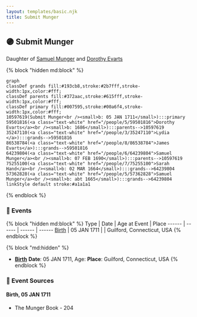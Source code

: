 ```yaml
---
layout: templates/basic.njk
title: Submit Munger
---
```

## 🟣 Submit Munger

Daughter of [Samuel Munger](/people/6/64239804) and [Dorothy Evarts](/people/5/59501816)

{% block "hidden md:block" %}
```mermaid
graph
classDef grands fill:#193cb8,stroke:#2b7fff,stroke-width:1px,color:#fff;
classDef parents fill:#372aac,stroke:#615fff,stroke-width:1px,color:#fff;
classDef primary fill:#007595,stroke:#00a6f4,stroke-width:1px,color:#fff;
10597619(Submit Munger<br /><small>b: 05 JAN 1711</small>):::primary
59501816(<a class="text-white" href="/people/5/59501816">Dorothy Evarts</a><br /><small>b: 1686</small>):::parents-->10597619
35247110(<a class="text-white" href="/people/3/35247110">Lydia </a>):::grands-->59501816
86538784(<a class="text-white" href="/people/8/86538784">James Evarts</a>):::grands-->59501816
64239804(<a class="text-white" href="/people/6/64239804">Samuel Munger</a><br /><small>b: 07 FEB 1690</small>):::parents-->10597619
75255100(<a class="text-white" href="/people/7/75255100">Sarah Hand</a><br /><small>b: 02 MAR 1664</small>):::grands-->64239804
57362828(<a class="text-white" href="/people/5/57362828">Samuel Munger</a><br /><small>b: abt 1665</small>):::grands-->64239804
linkStyle default stroke:#a1a1a1
```
{% endblock %}

### 📆 Events

{% block "hidden md:block" %}
Type | Date | Age at Event | Place
------ | ------ | ------ | ------
[Birth](#event-event-2) | 05 JAN 1711 |  | Guilford, Connecticut, USA
{% endblock %}

{% block "md:hidden" %}
- **[Birth](#event-event-2)**
**Date**: 05 JAN 1711, Age:
**Place**: Guilford, Connecticut, USA
{% endblock %}

### 📰 Event Sources

#### <a id="event-event-2"></a> Birth, 05 JAN 1711
* The Munger Book  - 204